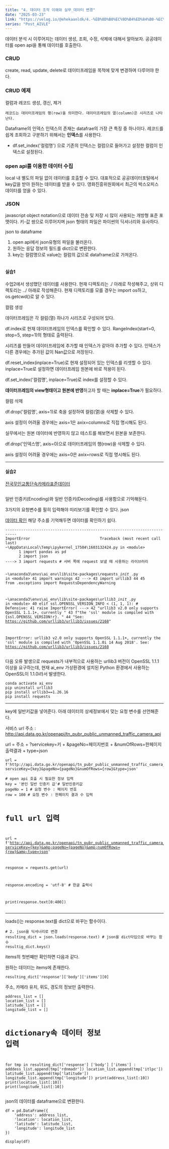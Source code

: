 ```yaml
---
title: "4. 데이터 조작 이해와 실무_데이터 변경"
date: "2025-03-23"
link: "https://velog.io/@ehekaanldk/4.-%EB%8D%B0%EC%9D%B4%ED%84%B0-%EC%A1%B0%EC%9E%91-%EC%9D%B4%ED%95%B4%EC%99%80-%EC%8B%A4%EB%AC%B4%EB%8D%B0%EC%9D%B4%ED%84%B0-%EB%B3%80%EA%B2%BD"
series: "Post_AIVLE"
---
```


<p>데이터 분석 시 이루어지는 데이터 생성, 조회, 수정, 삭제에 대해서 알아보자. 공공데이터를 open api을 통해 데이터를 호출한다. </p>
<h3 id="crud">CRUD</h3>
<p>create, read, update, delete로 데이터프레임을 목적에 맞게 변경하여 다루어야 한다. </p>
<h3 id="crud-예제">CRUD 예제</h3>
<p>컬럼과 레코드 생성, 갱신, 제거</p>
<pre><code>레코드는 데이터프레임의 행(row)을 의미한다. 데이터프레임의 열(column)은 시리즈로 나타난다. </code></pre><p>Dataframe의 인덱스
인덱스의 존재는 datafrae의 가장 큰 특징 중 하나이다. 레코드를 쉽게 조회하고 구분하기 위해서는 <strong>인덱스</strong>를 사용한다. </p>
<ul>
<li>df.set_index('컬럼명') 으로 기존의 인덱스는 컬럼으로 들어가고 설정한 컬럼이 인덱스로 설정된다. 
<img alt="" src="https://velog.velcdn.com/images/ehekaanldk/post/06594308-b9f1-4131-b987-45cbaafdc7e9/image.png" /></li>
</ul>
<h3 id="open-api를-이용한-데이터-수집">open api를 이용한 데이터 수집</h3>
<p>local 내 별도의 파일 없이 데이터를 호출할 수 있다. 대표적으로 공공데이터포털에서 key값을 받아 원하는 데이터를 받을 수 있다. 영화진흥위원회에서 최근의 박스오피스 데이터를 얻을 수 있다. </p>
<h3 id="json">JSON</h3>
<p>javascript object notation으로 데이터 전송 및 저장 시 많이 사용되는 개방형 표준 포맷이다. 
키-값 쌍으로 이루어지며 json 형태의 파일은 파이썬의 딕셔너리와 유사하다. </p>
<p>json to dataframe</p>
<ol>
<li>open api에서 json유형의 파일을 불러온다. </li>
<li>원하는 응답 정보의 필드를 dict으로 변환한다. </li>
<li>key는 컬럼명으로 value는 컬럼의 값으로 dataframe으로 가져온다. </li>
</ol>
<p><img alt="" src="https://velog.velcdn.com/images/ehekaanldk/post/9e67a2e8-ee95-476f-8604-c218de33b1eb/image.png" /></p>
<h4 id="실습1">실습1</h4>
<p>수업2에서 생성했던 데이터를 사용한다. 현재 디렉토리는 ./ 아래로 작성해주고, 상위 디렉토리는 ../ 아래로 작성해준다. 현재 디렉토리를 모를 경우는 import os하고, os.getcwd()로 알 수 있다. 
<img alt="" src="https://velog.velcdn.com/images/ehekaanldk/post/e4f2766d-1dd9-498b-9fc1-39c44b09bcf6/image.png" /></p>
<p>컬럼 생성</p>
<p>데이터프레임은 각 컬럼(열) 하나가 시리즈로 구성되어 있다. </p>
<p>df.index로 현재 데이터프레임의 인덱스를 확인할 수 있다. RangeIndex(start=0, stop=5, step=1)의 형태로 출력된다. </p>
<p>시리즈를 만들어 데이터프레임에 추가할 때 인덱스가 같아야 추가할 수 있다. 인덱스가 다른 경우에는 추가된 값이 Nan값으로 저장된다. </p>
<p>df.reset_index(inplace=True)로 현재 설정되어 있는 인덱스를 리셋할 수 있다. inplace=True로 설정하면 데이터프레임 원본에 바로 적용이 된다. </p>
<p>df.set_index('컬럼명', inplace=True)로 index를 설정할 수 있다. </p>
<p><strong>데이터프레임의 view형태이고 원본에 반영</strong>하고자 할 때는 <strong>inplace=True</strong>가 필요하다. </p>
<p>컬럼 삭제</p>
<p>df.drop('컬럼명', axis=1)로 축을 설정하여 컬럼(열)을 삭제할 수 있다. </p>
<p>axis 설정이 어려울 경우에는 axis=1은 axix=columns로 직접 명시해도 된다.</p>
<p>실무에서는 원본 데이터에 반영하지 않고 테스트를 해보면서 원본을 보존한다. </p>
<p>df.drop('인덱스명', axis=0)으로 데이터프레임의 행(row)을 삭제할 수 있다. </p>
<p>axis 설정이 어려울 경우에는 axis=0은 axix=rows로 직접 명시해도 된다.</p>
<hr />
<h4 id="실습2">실습2</h4>
<p><a href="https://www.data.go.kr/data/15028200/standard.do">전국무인교통단속카메라표준데이터</a></p>
<p><img alt="" src="https://velog.velcdn.com/images/ehekaanldk/post/26362e51-cbaa-4cd0-9b7c-d85a3be7d875/image.png" /></p>
<p>일반 인증키(Encoding)와 일반 인증키(Decoding)를 사용함으로 기억해둔다. </p>
<p>3가지의 요청변수를 필히 입력해야 미리보기를 확인할 수 있다. json
<img alt="" src="https://velog.velcdn.com/images/ehekaanldk/post/7cf24720-f06c-4a65-8dc3-8123bf269b42/image.png" /></p>
<p><a href="http://api.data.go.kr/openapi/tn_pubr_public_unmanned_traffic_camera_api?serviceKey=uFJWxblJpL0w3DOurt4LYnw0XbTTrcCPRLV8xpN16qIdVMwsD7BIkBe%2BbZ17bk7Y76qvOtCincce19V5Bt9kiw%3D%3D&amp;pageNo=1&amp;numOfRows=100&amp;type=json">데이터 확인</a>
해당 주소를 기억해두면 데이터를 확인하기 쉽다. </p>
<pre><code>---------------------------------------------------------------------------
ImportError                               Traceback (most recent call last)
~\AppData\Local\Temp\ipykernel_17504\1603132424.py in &lt;module&gt;
      1 import pandas as pd
      2 import json
----&gt; 3 import requests # 서버 쪽에 request 보낼 때 사용하는 라이브러리

~\anaconda3\envs\ai_env\lib\site-packages\requests\__init__.py in &lt;module&gt;
     41 import warnings
     42 
---&gt; 43 import urllib3
     44 
     45 from .exceptions import RequestsDependencyWarning

~\anaconda3\envs\ai_env\lib\site-packages\urllib3\__init__.py in &lt;module&gt;
     40     elif ssl.OPENSSL_VERSION_INFO &lt; (1, 1, 1):  # Defensive:
     41         raise ImportError(
---&gt; 42             &quot;urllib3 v2.0 only supports OpenSSL 1.1.1+, currently &quot;
     43             f&quot;the 'ssl' module is compiled with {ssl.OPENSSL_VERSION!r}. &quot;
     44             &quot;See: https://github.com/urllib3/urllib3/issues/2168&quot;

ImportError: urllib3 v2.0 only supports OpenSSL 1.1.1+, currently the 'ssl' module is compiled with 'OpenSSL 1.1.0i  14 Aug 2018'. See: https://github.com/urllib3/urllib3/issues/2168</code></pre><p>다음 오류 발생으로  requests가 내부적으로 사용하는 urllib3 버전이 OpenSSL 1.1.1 이상을 요구하는데, 현재 ai_env 가상환경에 설치된 Python 환경에서 사용하는 OpenSSL이 1.1.0i라서 발생한다. </p>
<pre><code>conda activate ai_env
pip uninstall urllib3
pip install urllib3==1.26.16
pip install requests</code></pre><hr />
<p>key에 일반키값을 넣어준다.
아래 데이터의 상세정보에서 맞는 요청 변수를 선언해준다. 
<img alt="" src="https://velog.velcdn.com/images/ehekaanldk/post/28a9f9b5-bd79-405f-898d-994683af522d/image.png" /></p>
<p>서비스 url 주소 : <a href="http://api.data.go.kr/openapi/tn_pubr_public_unmanned_traffic_camera_api">http://api.data.go.kr/openapi/tn_pubr_public_unmanned_traffic_camera_api</a></p>
<p>url = 주소 + ?servicekey=키 + &amp;pageNo=페이지번호 + &amp;numOfRows=한페이지 출력결과 + type=json</p>
<pre><code>url = f'http://api.data.go.kr/openapi/tn_pubr_public_unmanned_traffic_camera_api?serviceKey={key}&amp;pageNo={pageNo}&amp;numOfRows={row}&amp;type=json'</code></pre><pre><code># open api 호출 시 필요한 정보 입력
key = '본인 일반 인증키 값'# 일반인증키값
pageNo = 1 # 요청 변수 : 페이지 번호
row = 100 # 요청 변수 : 한페이지 결과 수 입력

# full url 입력
url = f'http://api.data.go.kr/openapi/tn_pubr_public_unmanned_traffic_camera_api?serviceKey={key}&amp;pageNo={pageNo}&amp;numOfRows={row}&amp;type=json'

response = requests.get(url)

response.encoding = 'utf-8' # 한글 출력시

print(response.text[0:400])</code></pre><hr />
<p>loads()는 response.text를 dict으로 바꾸는 함수이다. </p>
<pre><code># 2. json을 딕셔너리로 변경
resulting_dict = json.loads(response.text) # json을 dict타입으로 바꾸는 함수
resultig_dict.keys()</code></pre><p>items의 첫번째만 확인하면 다음과 같다. 
<img alt="" src="https://velog.velcdn.com/images/ehekaanldk/post/02194c91-7b4e-4f54-a34c-6806c2c5c3ed/image.png" /></p>
<p>원하는 데이터는 items에 존재한다.</p>
<pre><code>resulting_dict['response']['body']['items'][0]</code></pre><p>주소, 카메라 유치, 위도, 경도의 정보만 출력한다.</p>
<pre><code>address_list = []
location_list = []
latitude_list = []
longitude_list = []

# dictionary속 데이터 정보 입력

for tmp in resulting_dict['response'] ['body'] ['items'] :
    adddess_list.append(tmp['rdnmadr'])
    location_list.append(tmp['itlpc'])
    latitude_list.append(tmp['latitude'])
    longitude_list.append(tmp['longitude'])
print(address_list[:10])
print(location_list[:10])
print(longitude_list[:10])</code></pre><p>json의 데이터를 dataframe으로 변환한다.</p>
<pre><code>df = pd.DataFrame({
    'address': address_list,
    'location': location_list,
    'latitude': latitude_list,
    'longitude': longitude_list
})

display(df)</code></pre>
